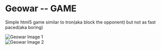 Geowar -- GAME
======

Simple html5 game similar to tron(aka block the opponent) but not as fast paced(aka boring)

<img src="https://github.com/mv945/Geowar/blob/master/snapshots/img2.png?raw=true" alt="Geowar Image 1">
<br>
<img src="https://github.com/mv945/Geowar/blob/master/snapshots/img3.png?raw=true" alt="Geowar Image 2">
